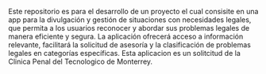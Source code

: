 Este repositorio es para el desarrollo de un proyecto el cual consisite en una app para la divulgación y gestión de situaciones con necesidades legales, que permita a los usuarios reconocer y abordar sus problemas legales de manera eficiente y segura. La aplicación ofrecerá acceso a información relevante, facilitará la solicitud de asesoría y la clasificación de problemas legales en categorías específicas. Esta aplicacion es un solitcitud de la Clinica Penal del Tecnologico de Monterrey.
